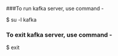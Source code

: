 ###To run kafka server, use command - 

$ su -l kafka

### To exit kafka server, use command - 

$ exit